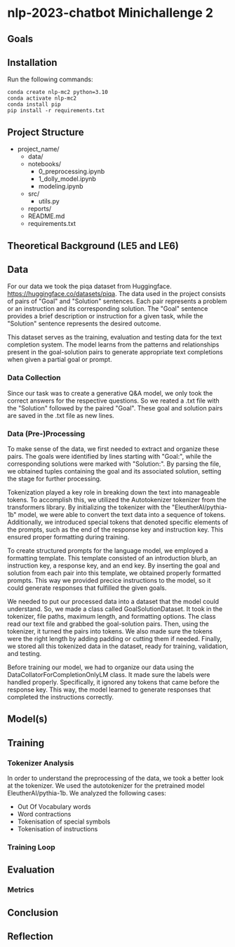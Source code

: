 # nlp-2023-chatbot Minichallenge 2

## Goals

## Installation

Run the following commands:

```
conda create nlp-mc2 python=3.10
conda activate nlp-mc2
conda install pip
pip install -r requirements.txt
```

## Project Structure

- project_name/
  - data/
  - notebooks/
    - 0_preprocessing.ipynb
    - 1_dolly_model.ipynb
    - modeling.ipynb
  - src/
    - utils.py
  - reports/
  - README.md
  - requirements.txt


## Theoretical Background (LE5 and LE6)

## Data
For our data we took the piqa dataset from Huggingface. https://huggingface.co/datasets/piqa. The data used in the project consists of pairs of "Goal" and "Solution" sentences. Each pair represents a problem or an instruction and its corresponding solution. The "Goal" sentence provides a brief description or instruction for a given task, while the "Solution" sentence represents the desired outcome.

This dataset serves as the training, evaluation and testing data for the text completion system. The model learns from the patterns and relationships present in the goal-solution pairs to generate appropriate text completions when given a partial goal or prompt.
### Data Collection
Since our task was to create a generative Q&A model, we only took the correct answers for the respective questions. So we reated a .txt file with the "Solution" followed by the paired "Goal". These goal and solution pairs are saved in the .txt file as new lines.

### Data (Pre-)Processing
To make sense of the data, we first needed to extract and organize these pairs. The goals were identified by lines starting with "Goal:", while the corresponding solutions were marked with "Solution:". By parsing the file, we obtained tuples containing the goal and its associated solution, setting the stage for further processing.

Tokenization played a key role in breaking down the text into manageable tokens. To accomplish this, we utilized the Autotokenizer tokenizer from the transformers library. By initializing the tokenizer with the "EleutherAI/pythia-1b" model, we were able to convert the text data into a sequence of tokens. Additionally, we introduced special tokens that denoted specific elements of the prompts, such as the end of the response key and instruction key. This ensured proper formatting during training.

To create structured prompts for the language model, we employed a formatting template. This template consisted of an introduction blurb, an instruction key, a response key, and an end key. By inserting the goal and solution from each pair into this template, we obtained properly formatted prompts. This way we provided precice instructions to the model, so it could generate responses that fulfilled the given goals.

We needed to put our processed data into a dataset that the model could understand. So, we made a class called GoalSolutionDataset. It took in the tokenizer, file paths, maximum length, and formatting options. The class read our text file and grabbed the goal-solution pairs. Then, using the tokenizer, it turned the pairs into tokens. We also made sure the tokens were the right length by adding padding or cutting them if needed. Finally, we stored all this tokenized data in the dataset, ready for training, validation, and testing.

Before training our model, we had to organize our data using the DataCollatorForCompletionOnlyLM class. It made sure the labels were handled properly. Specifically, it ignored any tokens that came before the response key. This way, the model learned to generate responses that completed the instructions correctly.

## Model(s)

## Training

### Tokenizer Analysis
In order to understand the preprocessing of the data, we took a better look at the tokenizer. We used the autotokenizer for the pretrained model EleutherAI/pythia-1b. We analyzed the following cases:
- Out Of Vocabulary words
- Word contractions
- Tokenisation of special symbols
- Tokenisation of instructions
### Training Loop

## Evaluation

### Metrics

## Conclusion

## Reflection
